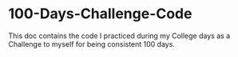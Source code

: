 # 100-Days-Challenge-Code
This doc contains the code I practiced during my College days as a Challenge to myself for being consistent 100 days.
